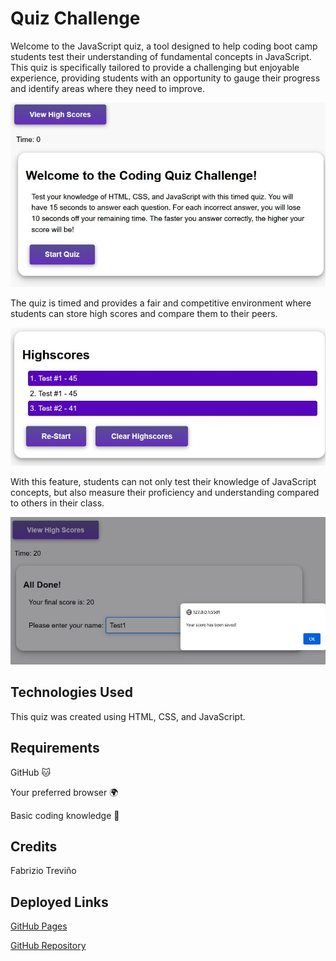 # Quiz Challenge

Welcome to the JavaScript quiz, a tool designed to help coding boot camp students test their understanding of fundamental concepts in JavaScript. This quiz is specifically tailored to provide a challenging but enjoyable experience, providing students with an opportunity to gauge their progress and identify areas where they need to improve.

![home](./assets/home.JPG)

The quiz is timed and provides a fair and competitive environment where students can store high scores and compare them to their peers.

![highscore](./assets/highscore.JPG)

With this feature, students can not only test their knowledge of JavaScript concepts, but also measure their proficiency and understanding compared to others in their class.

![score](./assets/score.JPG)

## Technologies Used

This quiz was created using HTML, CSS, and JavaScript.

## Requirements

GitHub 🐱

Your preferred browser 🌍

Basic coding knowledge 📖

## Credits

Fabrizio Treviño

## Deployed Links

[GitHub Pages](https://fabri-tech.github.io/Fabrizio-Trevino-Quiz-Challenge/)

[GitHub Repository](https://github.com/Fabri-Tech/Fabrizio-Trevino-Quiz-Challenge)
